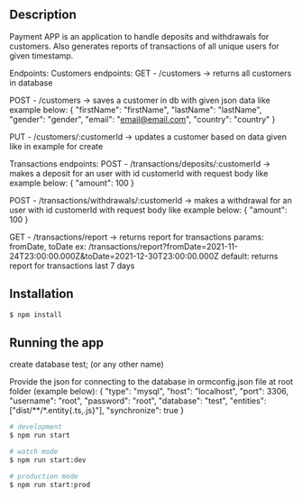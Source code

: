 ## Description

Payment APP is an application to handle deposits and withdrawals for customers. Also generates reports of transactions of all unique users for given timestamp.

Endpoints: 
  Customers endpoints:
  GET   - /customers -> returns all customers in database

  POST  - /customers -> saves a customer in db with given json data like example below:
        {
          "firstName": "firstName",
          "lastName": "lastName",
          "gender": "gender",
          "email": "email@email.com",
          "country": "country"
        }

  PUT   - /customers/:customerId -> updates a customer based on data given like in example for create


  Transactions endpoints:
  POST  - /transactions/deposits/:customerId -> makes a deposit for an user with id customerId with request body like example below:
        	{
            "amount": 100
          }

  POST  - /transactions/withdrawals/:customerId -> makes a withdrawal for an user with id customerId with request body like example below:
        	{
            "amount": 100
          }

  GET   - /transactions/report -> returns report for transactions 
        params: fromDate, toDate ex: /transactions/report?fromDate=2021-11-24T23:00:00.000Z&toDate=2021-12-30T23:00:00.000Z
        default: returns report for transactions last 7 days

## Installation

```bash
$ npm install
```

## Running the app

create database test; (or any other name)

Provide the json for connecting to the database in ormconfig.json file at root folder (example below):
{
  "type": "mysql",
  "host": "localhost",
  "port": 3306,
  "username": "root",
  "password": "root",
  "database": "test",
  "entities": ["dist/**/*.entity{.ts,.js}"],
  "synchronize": true
}


```bash
# development
$ npm run start

# watch mode
$ npm run start:dev

# production mode
$ npm run start:prod
```
